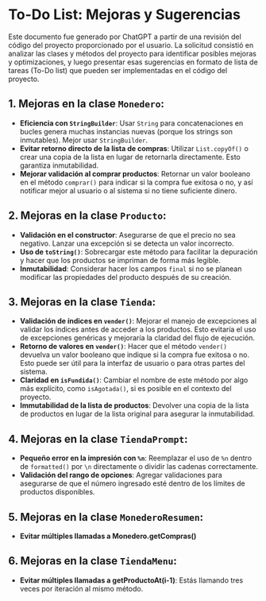 # To-Do List: Mejoras y Sugerencias

Este documento fue generado por ChatGPT a partir de una revisión del código del proyecto proporcionado por el usuario. La solicitud consistió en analizar las clases y métodos del proyecto para identificar posibles mejoras y optimizaciones, y luego presentar esas sugerencias en formato de lista de tareas (To-Do list) que pueden ser implementadas en el código del proyecto.


## 1. **Mejoras en la clase `Monedero`:**
   - **Eficiencia con `StringBuilder`**: Usar `String` para concatenaciones en bucles genera muchas instancias nuevas (porque los strings son inmutables). Mejor usar `StringBuilder`.
   - **Evitar retorno directo de la lista de compras**: Utilizar `List.copyOf()` o crear una copia de la lista en lugar de retornarla directamente. Esto garantiza inmutabilidad.
   - **Mejorar validación al comprar productos**: Retornar un valor booleano en el método `comprar()` para indicar si la compra fue exitosa o no, y así notificar mejor al usuario o al sistema si no tiene suficiente dinero.

## 2. **Mejoras en la clase `Producto`:**
   - **Validación en el constructor**: Asegurarse de que el precio no sea negativo. Lanzar una excepción si se detecta un valor incorrecto.
   - **Uso de `toString()`**: Sobrecargar este método para facilitar la depuración y hacer que los productos se impriman de forma más legible.
   - **Inmutabilidad**: Considerar hacer los campos `final` si no se planean modificar las propiedades del producto después de su creación.

## 3. **Mejoras en la clase `Tienda`:**
   - **Validación de índices en `vender()`**: Mejorar el manejo de excepciones al validar los índices antes de acceder a los productos. Esto evitaría el uso de excepciones genéricas y mejoraría la claridad del flujo de ejecución.
   - **Retorno de valores en `vender()`**: Hacer que el método `vender()` devuelva un valor booleano que indique si la compra fue exitosa o no. Esto puede ser útil para la interfaz de usuario o para otras partes del sistema.
   - **Claridad en `isFundida()`**: Cambiar el nombre de este método por algo más explícito, como `isAgotada()`, si es posible en el contexto del proyecto.
   - **Immutabilidad de la lista de productos**: Devolver una copia de la lista de productos en lugar de la lista original para asegurar la inmutabilidad.

## 4. **Mejoras en la clase `TiendaPrompt`:**
   - **Pequeño error en la impresión con `%n`**: Reemplazar el uso de `%n` dentro de `formatted()` por `\n` directamente o dividir las cadenas correctamente.
   - **Validación del rango de opciones**: Agregar validaciones para asegurarse de que el número ingresado esté dentro de los límites de productos disponibles.

## 5. **Mejoras en la clase `MonederoResumen`:**
   - **Evitar múltiples llamadas a Monedero.getCompras()**

## 6. **Mejoras en la clase `TiendaMenu`:**
   - **Evitar múltiples llamadas a getProductoAt(i-1)**: Estás llamando tres veces por iteración al mismo método.


